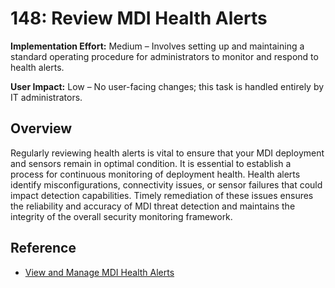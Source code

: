 # 148: Review MDI Health Alerts

**Implementation Effort:** Medium – Involves setting up and maintaining a standard operating procedure for administrators to monitor and respond to health alerts.

**User Impact:** Low – No user-facing changes; this task is handled entirely by IT administrators.

## Overview

Regularly reviewing health alerts is vital to ensure that your MDI deployment and sensors remain in optimal condition. It is essential to establish a process for continuous monitoring of deployment health. Health alerts identify misconfigurations, connectivity issues, or sensor failures that could impact detection capabilities. Timely remediation of these issues ensures the reliability and accuracy of MDI threat detection and maintains the integrity of the overall security monitoring framework.

## Reference

* [View and Manage MDI Health Alerts](https://learn.microsoft.com/en-us/defender-for-identity/health-alerts)
